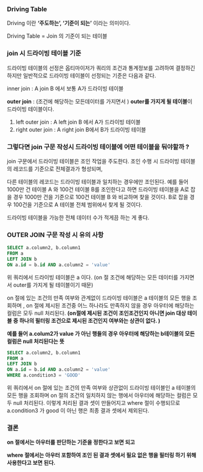### **Driving Table**

Driving 이란 **‘주도하는’, ‘기준이 되는’** 이라는 의미이다.

Driving Table = Join 의 기준이 되는 테이블

### **join 시 드라이빙 테이블 기준**

드라이빙 테이블의 선정은 옵티마이저가 쿼리의 조건과 통계정보를 고려하여 결정하긴 하지만 일반적으로 드라이빙 테이블이 선정되는 기준은 다음과 같다.

inner join : A join B 에서 보통 A가 드라이빙 테이블

**outer join** : (조건에 해당하는 모든데이터를 가지면서 ) **outer를 가지게 될 테이블**이 드라이빙 테이블이다.

1. left outer join : A left join B 에서 A가 드라이빙 테이블
2. right outer join : A right join B에서 B가 드라이빙 테이블

### **그렇다면 join 구문 작성시 드라이빙 테이블에 어떤 테이블을 둬야할까 ?**

join 구문에서 드라이빙 테이블은 조인 작업을 주도한다. 조인 수행 시 드라이빙 테이블의 레코드를 기준으로 전체결과가 형성되며,

다른 테이블의 레코드는 드라이빙 테이블과 일치하는 경우에만 조인된다. 예를 들어 1000만 건 테이블 A 와 100건 테이블 B를 조인한다고 하면 드라이빙 테이블을 A로 잡을 경우 1000만 건을 기준으로 100건 테이블 B 와 비교하며 찾을 것이다. B로 잡을 경우 100건을 기준으로 A 테이블 전체 범위에서 찾게 될 것이다.

드라이빙 테이블을 가능한 전체 데이터 수가 적게끔 하는 게 좋다.

### **OUTER JOIN 구문 작성 시 유의 사항**

```sql
SELECT a.column2, b.column1
FROM a
LEFT JOIN b 
ON a.id = b.id AND a.column2 = 'value'
```

위 쿼리에서 드라이빙 테이블은 a 이다. (on 절 조건에 해당하는 모든 데이터를 가지면서 outer를 가지게 될 테이블이기 때문)

on 절에 있는 조건의 만족 여부와 관계없이 드라이빙 테이블은 a 테이블의 모든 행을 조회하며 , on 절에 제시된 조건중 어느 하나라도 만족하지 않을 경우 아우터에 해당하는 컬럼은 모두 null 처리된다. **(on절에 제시된 조건이 조인조건인지 아니면 join 대상 테이블 중 하나의 필터링 조건으로 제시된 조건인지 여부와는 상관이 없다. )**

**예를 들어 a.colum2가 value 가 아닌 행들의 경우 아우터에 해당하는 b테이블의 모든 컬럼은 null 처리된다는 뜻**

```sql
SELECT a.column2, b.column1
FROM a
LEFT JOIN b 
ON a.id = b.id AND a.column2 = 'value'
WHERE a.condition3 = 'GOOD'
```

위 쿼리에서 on 절에 있는 조건의 만족 여부와 상관없이 드라이빙 테이블인 a 테이블의 모든 행을 조회하며 on 절의 조건의 일치하지 않는 행에서 아우터에 해당하는 컬럼은 모두 null 처리된다. 이렇게 처리된 결과 셋이 만들어지고 where 절이 수행되므로 a.condition3 가 good 이 아닌 행은 최종 결과 셋에서 제외된다.

### **결론**

**on 절에서는 아우터를 판단하는 기준을 정한다고 보면 되고**

**where 절에서는 아우터 포함하여 조인 된 결과 셋에서 필요 없은 행을 필터링 하기 위해 사용한다고 보면 된다.**